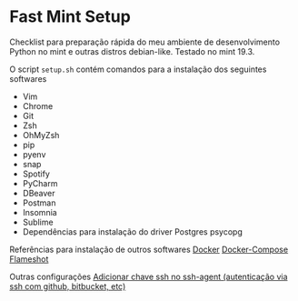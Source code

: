
# Fast Mint Setup

Checklist para preparação rápida do meu ambiente de desenvolvimento Python no mint e outras distros debian-like. Testado no mint 19.3.

O script `setup.sh` contém comandos para a instalação dos seguintes softwares
- Vim
- Chrome
- Git
- Zsh
- OhMyZsh
- pip
- pyenv
- snap
- Spotify
- PyCharm
- DBeaver
- Postman
- Insomnia
- Sublime
- Dependências para instalação do driver Postgres psycopg

Referências para instalação de outros softwares
[Docker](https://www.digitalocean.com/community/tutorials/how-to-install-and-use-docker-on-ubuntu-18-04)
[Docker-Compose](https://www.digitalocean.com/community/tutorials/how-to-install-docker-compose-on-ubuntu-18-04-pt)
[Flameshot](https://www.edivaldobrito.com.br/capturador-de-telas-flameshot-no-ubuntu/)

Outras configurações
[Adicionar chave ssh no ssh-agent (autenticação via ssh com github, bitbucket, etc)](https://help.github.com/pt/enterprise/2.17/user/github/authenticating-to-github/generating-a-new-ssh-key-and-adding-it-to-the-ssh-agent)
